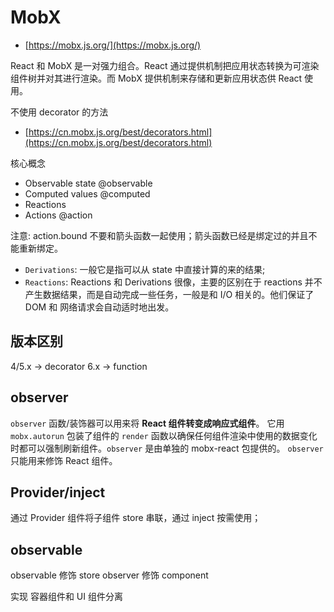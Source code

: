# MobX

- [https://mobx.js.org/](https://mobx.js.org/)

React 和 MobX 是一对强力组合。React 通过提供机制把应用状态转换为可渲染组件树并对其进行渲染。而 MobX 提供机制来存储和更新应用状态供 React 使用。

不使用 decorator 的方法

- [https://cn.mobx.js.org/best/decorators.html](https://cn.mobx.js.org/best/decorators.html)

核心概念

- Observable state @observable
- Computed values @computed
- Reactions
- Actions @action

注意: action.bound 不要和箭头函数一起使用；箭头函数已经是绑定过的并且不能重新绑定。

- `Derivations`: 一般它是指可以从 state 中直接计算的来的结果;
- `Reactions`: Reactions 和 Derivations 很像，主要的区别在于 reactions 并不产生数据结果，而是自动完成一些任务，一般是和 I/O 相关的。他们保证了 DOM 和 网络请求会自动适时地出发。

## 版本区别

4/5.x -> decorator
6.x -> function

## observer

`observer` 函数/装饰器可以用来将 **React 组件转变成响应式组件**。 它用 `mobx.autorun` 包装了组件的 `render` 函数以确保任何组件渲染中使用的数据变化时都可以强制刷新组件。`observer` 是由单独的 mobx-react 包提供的。
`observer` 只能用来修饰 React 组件。

## Provider/inject

通过 Provider 组件将子组件 store 串联，通过 inject 按需使用；

## observable

observable 修饰 store
observer 修饰 component

实现 容器组件和 UI 组件分离
